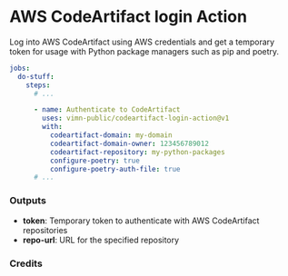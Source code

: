# AWS CodeArtifact login Action

Log into AWS CodeArtifact using AWS credentials and get a temporary token for usage with Python package managers such 
as pip and poetry.

```yaml
jobs:
  do-stuff:
    steps:
      # ...

      - name: Authenticate to CodeArtifact
        uses: vimn-public/codeartifact-login-action@v1
        with:
          codeartifact-domain: my-domain
          codeartifact-domain-owner: 123456789012
          codeartifact-repository: my-python-packages
          configure-poetry: true
          configure-poetry-auth-file: true
      # ...
```
### Outputs

 - **token**: Temporary token to authenticate with AWS CodeArtifact repositories
 - **repo-url**: URL for the specified repository

### Credits
